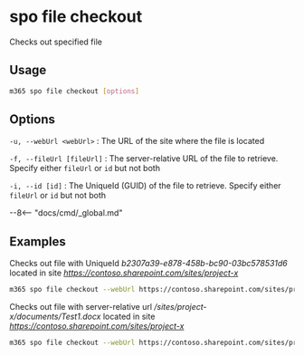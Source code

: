 # spo file checkout

Checks out specified file

## Usage

```sh
m365 spo file checkout [options]
```

## Options

`-u, --webUrl <webUrl>`
: The URL of the site where the file is located

`-f, --fileUrl [fileUrl]`
: The server-relative URL of the file to retrieve. Specify either `fileUrl` or `id` but not both

`-i, --id [id]`
: The UniqueId (GUID) of the file to retrieve. Specify either `fileUrl` or `id` but not both

--8<-- "docs/cmd/_global.md"

## Examples

Checks out file with UniqueId _b2307a39-e878-458b-bc90-03bc578531d6_ located in site _https://contoso.sharepoint.com/sites/project-x_

```sh
m365 spo file checkout --webUrl https://contoso.sharepoint.com/sites/project-x --id 'b2307a39-e878-458b-bc90-03bc578531d6'
```

Checks out file with server-relative url _/sites/project-x/documents/Test1.docx_ located in site _https://contoso.sharepoint.com/sites/project-x_

```sh
m365 spo file checkout --webUrl https://contoso.sharepoint.com/sites/project-x --url '/sites/project-x/documents/Test1.docx'
```
